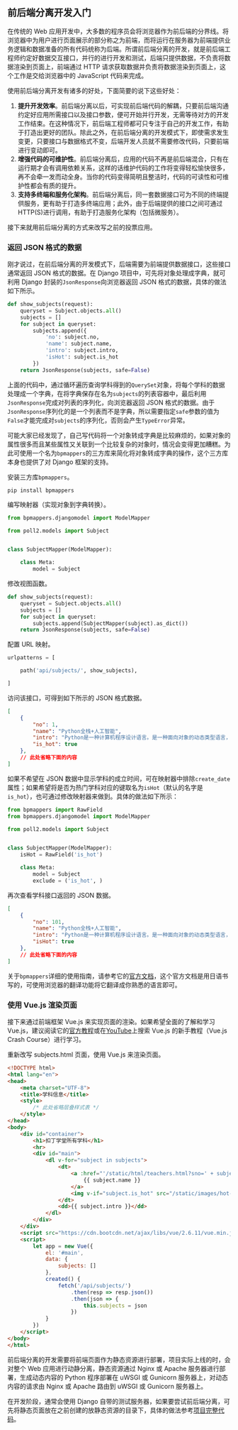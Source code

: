 ## 前后端分离开发入门

在传统的 Web 应用开发中，大多数的程序员会将浏览器作为前后端的分界线。将浏览器中为用户进行页面展示的部分称之为前端，而将运行在服务器为前端提供业务逻辑和数据准备的所有代码统称为后端。所谓前后端分离的开发，就是前后端工程师约定好数据交互接口，并行的进行开发和测试，后端只提供数据，不负责将数据渲染到页面上，前端通过 HTTP 请求获取数据并负责将数据渲染到页面上，这个工作是交给浏览器中的 JavaScript 代码来完成。

使用前后端分离开发有诸多的好处，下面简要的说下这些好处：

1. **提升开发效率**。前后端分离以后，可实现前后端代码的解耦，只要前后端沟通约定好应用所需接口以及接口参数，便可开始并行开发，无需等待对方的开发工作结束。在这种情况下，前后端工程师都可只专注于自己的开发工作，有助于打造出更好的团队。除此之外，在前后端分离的开发模式下，即使需求发生变更，只要接口与数据格式不变，后端开发人员就不需要修改代码，只要前端进行变动即可。
2. **增强代码的可维护性**。前后端分离后，应用的代码不再是前后端混合，只有在运行期才会有调用依赖关系，这样的话维护代码的工作将变得轻松愉快很多，再不会牵一发而动全身。当你的代码变得简明且整洁时，代码的可读性和可维护性都会有质的提升。
3. **支持多终端和服务化架构**。前后端分离后，同一套数据接口可为不同的终端提供服务，更有助于打造多终端应用；此外，由于后端提供的接口之间可通过 HTTP(S)进行调用，有助于打造服务化架构（包括微服务）。

接下来就用前后端分离的方式来改写之前的投票应用。

### 返回 JSON 格式的数据

刚才说过，在前后端分离的开发模式下，后端需要为前端提供数据接口，这些接口通常返回 JSON 格式的数据。在 Django 项目中，可先将对象处理成字典，就可利用 Django 封装的`JsonResponse`向浏览器返回 JSON 格式的数据，具体的做法如下所示。

```py
def show_subjects(request):
    queryset = Subject.objects.all()
    subjects = []
    for subject in queryset:
        subjects.append({
            'no': subject.no,
            'name': subject.name,
            'intro': subject.intro,
            'isHot': subject.is_hot
        })
    return JsonResponse(subjects, safe=False)
```

上面的代码中，通过循环遍历查询学科得到的`QuerySet`对象，将每个学科的数据处理成一个字典，在将字典保存在名为`subjects`的列表容器中，最后利用`JsonResponse`完成对列表的序列化，向浏览器返回 JSON 格式的数据。由于`JsonResponse`序列化的是一个列表而不是字典，所以需要指定`safe`参数的值为`False`才能完成对`subjects`的序列化，否则会产生`TypeError`异常。

可能大家已经发现了，自己写代码将一个对象转成字典是比较麻烦的，如果对象的属性很多而且某些属性又关联到一个比较复杂的对象时，情况会变得更加糟糕。为此可使用一个名为`bpmappers`的三方库来简化将对象转成字典的操作，这个三方库本身也提供了对 Django 框架的支持。

安装三方库`bpmappers`。

```Shell
pip install bpmappers
```

编写映射器（实现对象到字典转换）。

```py
from bpmappers.djangomodel import ModelMapper

from poll2.models import Subject


class SubjectMapper(ModelMapper):

    class Meta:
        model = Subject
```

修改视图函数。

```py
def show_subjects(request):
    queryset = Subject.objects.all()
    subjects = []
    for subject in queryset:
        subjects.append(SubjectMapper(subject).as_dict())
    return JsonResponse(subjects, safe=False)
```

配置 URL 映射。

```py
urlpatterns = [

    path('api/subjects/', show_subjects),

]
```

访问该接口，可得到如下所示的 JSON 格式数据。

```JSON
[
    {
        "no": 1,
        "name": "Python全栈+人工智能",
        "intro": "Python是一种计算机程序设计语言。是一种面向对象的动态类型语言，最初被设计用于编写自动化脚本(shell)，随着版本的不断更新和语言新功能的添加，越来越多被用于独立的、大型项目的开发。",
        "is_hot": true
    },
    // 此处省略下面的内容
]
```

如果不希望在 JSON 数据中显示学科的成立时间，可在映射器中排除`create_date`属性；如果希望将是否为热门学科对应的键取名为`isHot`（默认的名字是`is_hot`），也可通过修改映射器来做到。具体的做法如下所示：

```py
from bpmappers import RawField
from bpmappers.djangomodel import ModelMapper

from poll2.models import Subject


class SubjectMapper(ModelMapper):
    isHot = RawField('is_hot')

    class Meta:
        model = Subject
        exclude = ('is_hot', )
```

再次查看学科接口返回的 JSON 数据。

```JSON
[
    {
        "no": 101,
        "name": "Python全栈+人工智能",
        "intro": "Python是一种计算机程序设计语言。是一种面向对象的动态类型语言，最初被设计用于编写自动化脚本(shell)，随着版本的不断更新和语言新功能的添加，越来越多被用于独立的、大型项目的开发。",
        "isHot": true
    },
    // 此处省略下面的内容
]
```

关于`bpmappers`详细的使用指南，请参考它的[官方文档](https://bpmappers.readthedocs.io/en/stable/)，这个官方文档是用日语书写的，可使用浏览器的翻译功能将它翻译成你熟悉的语言即可。

### 使用 Vue.js 渲染页面

接下来通过前端框架 Vue.js 来实现页面的渲染。如果希望全面的了解和学习 Vue.js，建议阅读它的[官方教程](https://cn.vuejs.org/v2/guide/)或在[YouTube](https://www.youtube.com/)上搜索 Vue.js 的新手教程（Vue.js Crash Course）进行学习。

重新改写 subjects.html 页面，使用 Vue.js 来渲染页面。

```HTML
<!DOCTYPE html>
<html lang="en">
<head>
    <meta charset="UTF-8">
    <title>学科信息</title>
    <style>
		/* 此处省略层叠样式表 */
    </style>
</head>
<body>
    <div id="container">
        <h1>扣丁学堂所有学科</h1>
        <hr>
        <div id="main">
            <dl v-for="subject in subjects">
                <dt>
                    <a :href="'/static/html/teachers.html?sno=' + subject.no">
                        {{ subject.name }}
                    </a>
                    <img v-if="subject.is_hot" src="/static/images/hot-icon-small.png">
                </dt>
                <dd>{{ subject.intro }}</dd>
            </dl>
        </div>
    </div>
    <script src="https://cdn.bootcdn.net/ajax/libs/vue/2.6.11/vue.min.js"></script>
    <script>
        let app = new Vue({
            el: '#main',
            data: {
                subjects: []
            },
            created() {
                fetch('/api/subjects/')
                    .then(resp => resp.json())
                    .then(json => {
                        this.subjects = json
                    })
            }
        })
    </script>
</body>
</html>
```

前后端分离的开发需要将前端页面作为静态资源进行部署，项目实际上线的时，会对整个 Web 应用进行动静分离，静态资源通过 Nginx 或 Apache 服务器进行部署，生成动态内容的 Python 程序部署在 uWSGI 或 Gunicorn 服务器上，对动态内容的请求由 Nginx 或 Apache 路由到 uWSGI 或 Gunicorn 服务器上。

在开发阶段，通常会使用 Django 自带的测试服务器，如果要尝试前后端分离，可先将静态页面放在之前创建的放静态资源的目录下，具体的做法参考[项目完整代码](https://gitee.com/jackfrued/django19062)。
